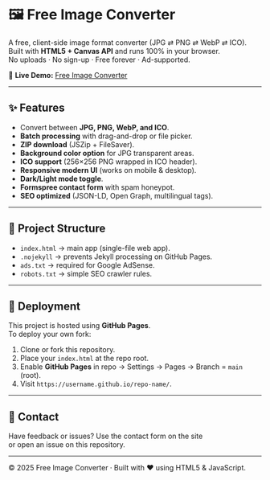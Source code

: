 # 🖼️ Free Image Converter

A free, client-side image format converter (JPG ⇄ PNG ⇄ WebP ⇄ ICO).  
Built with **HTML5 + Canvas API** and runs 100% in your browser.  
No uploads · No sign-up · Free forever · Ad-supported.

🔗 **Live Demo:** [Free Image Converter](https://sabryfathy512.github.io/free-image-converter/)

---

## ✨ Features
- Convert between **JPG, PNG, WebP, and ICO**.
- **Batch processing** with drag-and-drop or file picker.
- **ZIP download** (JSZip + FileSaver).
- **Background color option** for JPG transparent areas.
- **ICO support** (256×256 PNG wrapped in ICO header).
- **Responsive modern UI** (works on mobile & desktop).
- **Dark/Light mode toggle**.
- **Formspree contact form** with spam honeypot.
- **SEO optimized** (JSON-LD, Open Graph, multilingual tags).

---

## 📂 Project Structure
- `index.html` → main app (single-file web app).
- `.nojekyll` → prevents Jekyll processing on GitHub Pages.
- `ads.txt` → required for Google AdSense.
- `robots.txt` → simple SEO crawler rules.

---

## 🚀 Deployment
This project is hosted using **GitHub Pages**.  
To deploy your own fork:
1. Clone or fork this repository.
2. Place your `index.html` at the repo root.
3. Enable **GitHub Pages** in repo → Settings → Pages → Branch = `main` (root).
4. Visit `https://username.github.io/repo-name/`.

---

## 📧 Contact
Have feedback or issues? Use the contact form on the site  
or open an issue on this repository.

---

© 2025 Free Image Converter · Built with ❤️ using HTML5 & JavaScript.
